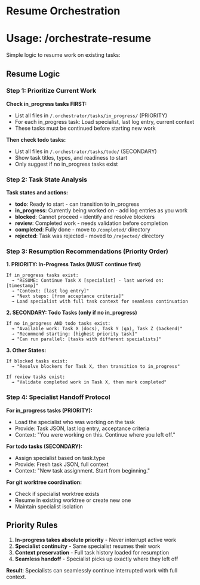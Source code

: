# Resume Orchestration
# Usage: /orchestrate-resume

Simple logic to resume work on existing tasks:

## Resume Logic

### Step 1: Prioritize Current Work
**Check in_progress tasks FIRST:**
- List all files in `/.orchestrator/tasks/in_progress/` (PRIORITY)
- For each in_progress task: Load specialist, last log entry, current context
- These tasks must be continued before starting new work

**Then check todo tasks:**
- List all files in `/.orchestrator/tasks/todo/` (SECONDARY)
- Show task titles, types, and readiness to start
- Only suggest if no in_progress tasks exist

### Step 2: Task State Analysis
**Task states and actions:**
- **todo**: Ready to start - can transition to in_progress
- **in_progress**: Currently being worked on - add log entries as you work  
- **blocked**: Cannot proceed - identify and resolve blockers
- **review**: Completed work - needs validation before completion
- **completed**: Fully done - move to `/completed/` directory
- **rejected**: Task was rejected - moved to `/rejected/` directory

### Step 3: Resumption Recommendations (Priority Order)
**1. PRIORITY: In-Progress Tasks (MUST continue first)**
```
If in_progress tasks exist:
  → "RESUME: Continue Task X [specialist] - last worked on: [timestamp]"
  → "Context: [last log entry]"
  → "Next steps: [from acceptance criteria]"
  → Load specialist with full task context for seamless continuation
```

**2. SECONDARY: Todo Tasks (only if no in_progress)**
```
If no in_progress AND todo tasks exist:
  → "Available work: Task X (docs), Task Y (qa), Task Z (backend)"
  → "Recommend starting: [highest priority task]"
  → "Can run parallel: [tasks with different specialists]"
```

**3. Other States:**
```
If blocked tasks exist:
  → "Resolve blockers for Task X, then transition to in_progress"

If review tasks exist:
  → "Validate completed work in Task X, then mark completed"
```

### Step 4: Specialist Handoff Protocol
**For in_progress tasks (PRIORITY):**
- Load the specialist who was working on the task
- Provide: Task JSON, last log entry, acceptance criteria
- Context: "You were working on this. Continue where you left off."

**For todo tasks (SECONDARY):**
- Assign specialist based on task.type
- Provide: Fresh task JSON, full context
- Context: "New task assignment. Start from beginning."

**For git worktree coordination:**
- Check if specialist worktree exists
- Resume in existing worktree or create new one
- Maintain specialist isolation

## Priority Rules
1. **In-progress takes absolute priority** - Never interrupt active work
2. **Specialist continuity** - Same specialist resumes their work
3. **Context preservation** - Full task history loaded for resumption
4. **Seamless handoff** - Specialist picks up exactly where they left off

**Result**: Specialists can seamlessly continue interrupted work with full context.